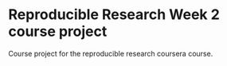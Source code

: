 # Reproducible Research Week 2 course project
Course project for the reproducible research coursera course.
